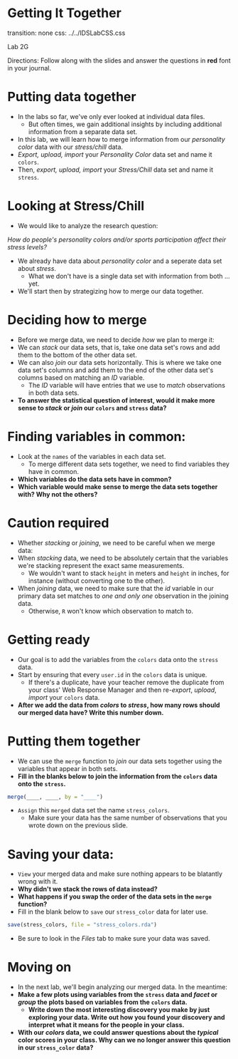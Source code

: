 Getting It Together
========================================================
transition: none
css: ../../IDSLabCSS.css

Lab 2G

Directions: Follow along with the slides and answer the questions in **red** font in your journal.
 


Putting data together
=====================

- In the labs so far, we've only ever looked at individual data files.
  - But often times, we gain additional insights by including additional information from a separate data set.
- In this lab, we will learn how to merge information from our _personality color_ data with our _stress/chill_ data.
- _Export, upload, import_ your _Personality Color_ data set and name it `colors`.
- Then, _export, upload, import_ your _Stress/Chill_ data set and name it `stress`.


Looking at Stress/Chill
=======================

- We would like to analyze the research question:

_How do people's personality colors and/or sports participation affect their stress levels?_

- We already have data about _personality color_ and a seperate data set about _stress_.
    - What we don't have is a single data set with information from both ... yet.
- We'll start then by strategizing how to merge our data together.

    
Deciding how to merge
=====================

- Before we merge data, we need to decide _how_ we plan to merge it:
- We can _stack_ our data sets, that is, take one data set's rows and add them to the bottom of the other data set.
- We can also _join_ our data sets horizontally. This is where we take one data set's columns and add them to the end of the other data set's columns based on matching an _ID_ variable.
    - The _ID_ variable will have entries that we use to _match_ observations in both data sets.
- **To answer the statistical question of interest, would it make more sense to _stack_ or _join_ our `colors` and `stress` data?**


Finding variables in common:
============================

- Look at the `names` of the variables in each data set.
    - To merge different data sets together, we need to find variables they have in common.
- **Which variables do the data sets have in common?**
- **Which variable would make sense to merge the data sets together with? Why not the others?**
 

Caution required
===

- Whether _stacking_ or _joining_, we need to be careful when we merge data:
- When _stacking_ data, we need to be absolutely certain that the variables we're stacking represent the exact same measurements.
    - We wouldn't want to stack `height` in meters and `height` in inches, for instance (without converting one to the other).
- When _joining_ data, we need to make sure that the _id_ variable in our primary data set matches to _one and only one_ observation in the joining data.
    - Otherwise, `R` won't know which observation to match to.
    

Getting ready
===

- Our goal is to add the variables from the `colors` data onto the `stress` data.
- Start by ensuring that every `user.id` in the `colors` data is unique.
    - If there's a duplicate, have your teacher remove the duplicate from your class' Web Response Manager and then re-_export_, _upload_, _import_ your `colors` data.
- **After we add the data from _colors_ to _stress_, how many rows should our merged data have? Write this number down.**

Putting them together
=====================

- We can use the `merge` function to _join_ our data sets together using the variables that appear in both sets.
- **Fill in the blanks below to join the information from the `colors` data onto the `stress`.**

```r
merge(____, ____, by = "____")
```
- `Assign` this `merged` data set the name `stress_colors`.
    - Make sure your data has the same number of observations that you wrote down on the previous slide.
    
Saving your data:
====================

- `View` your merged data and make sure nothing appears to be blatantly wrong with it.
- **Why didn't we stack the rows of data instead?**
- **What happens if you swap the order of the data sets in the `merge` function?**
- Fill in the blank below to `save` our `stress_color` data for later use.
    

```r
save(stress_colors, file = "stress_colors.rda")
```

- Be sure to look in the _Files_ tab to make sure your data was saved.

Moving on
===

- In the next lab, we'll begin analyzing our merged data. In the meantime: 
- **Make a few plots using variables from the `stress` data and _facet_ or _group_ the plots based on variables from the `colors` data.**
    - **Write down the most interesting discovery you make by just exploring your data. Write out how you found your discovery and interpret what it means for the people in your class.**
- **With our _colors_ data, we could answer questions about the _typical_ color scores in your class. Why can we no longer answer this question in our `stress_color` data?**

